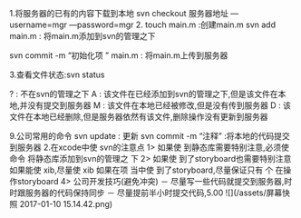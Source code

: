 1.将服务器的已有的内容下载到本地svn checkout 服务器地址 —username=mgr —password=mgr
2.touch main.m :创建main.msvn add main.m : 将main.m添加到svn的管理之下
svn commit -m “初始化项 ” main.m : 将main.m上传到服务器

3.查看文件状态:svn status

? : 不在svn的管理之下A : 该文件在已经添加到svn的管理之下,但是该文件在本地,并没有提交到服务器 M : 该文件在本地已经被修改,但是没有传到服务器D : 该文件在本地已经删除,但是服务器依然有该文件,删除操作没有更新到服务器

9.公司常用的命令svn update : 更新svn commit -m “注释” :将本地的代码提交到服务器
2.在xcode中使 svn的注意点1> 如果使 到静态库需要特别注意,必须使 命令 将静态库添加到svn的管理之 下2> 如果使 到了storyboard也需要特别注意如果能使 xib,尽量使 xib 如果在项 当中使 到了storyboard,尽量保证只有 个 在操作storyboard
4> 公司开发技巧(避免冲突)
－ 尽量写一些代码就提交到服务器,时时跟服务器的代码保持同步 
－ 尽量提前半小时提交代码,5.00
![](/assets/屏幕快照 2017-01-10 15.14.42.png)